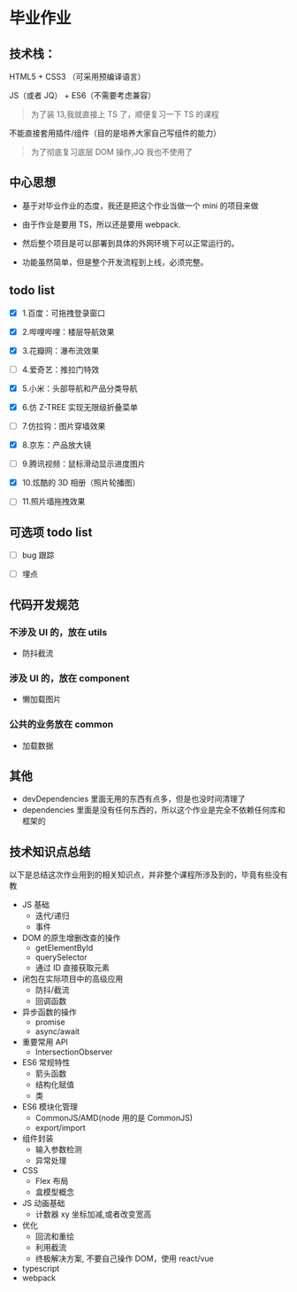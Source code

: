 # 毕业作业

## 技术栈：

HTML5 + CSS3 （可采用预编译语言）

JS（或者 JQ） + ES6（不需要考虑兼容）

> 为了装 13,我就直接上 TS 了，顺便复习一下 TS 的课程

不能直接套用插件/组件（目的是培养大家自己写组件的能力）

> 为了彻底复习底层 DOM 操作,JQ 我也不使用了

## 中心思想

- 基于对毕业作业的态度，我还是把这个作业当做一个 mini 的项目来做

- 由于作业是要用 TS，所以还是要用 webpack.

- 然后整个项目是可以部署到具体的外网环境下可以正常运行的。

- 功能虽然简单，但是整个开发流程到上线，必须完整。

## todo list

- [x] 1.百度：可拖拽登录窗口

- [x] 2.哔哩哔哩：楼层导航效果

- [x] 3.花瓣网：瀑布流效果

- [ ] 4.爱奇艺：推拉门特效

- [x] 5.小米：头部导航和产品分类导航

- [x] 6.仿 Z-TREE 实现无限级折叠菜单

- [ ] 7.仿拉钩：图片穿墙效果

- [x] 8.京东：产品放大镜

- [ ] 9.腾讯视频：鼠标滑动显示进度图片

- [x] 10.炫酷的 3D 相册（照片轮播图）

- [ ] 11.照片墙拖拽效果

## 可选项 todo list

- [ ] bug 跟踪

- [ ] 埋点

## 代码开发规范

### 不涉及 UI 的，放在 utils

- 防抖截流

### 涉及 UI 的，放在 component

- 懒加载图片

### 公共的业务放在 common

- 加载数据

## 其他

- devDependencies 里面无用的东西有点多，但是也没时间清理了
- dependencies 里面是没有任何东西的，所以这个作业是完全不依赖任何库和框架的

## 技术知识点总结

以下是总结这次作业用到的相关知识点，并非整个课程所涉及到的，毕竟有些没有教

- JS 基础
  - 迭代/递归
  - 事件
- DOM 的原生增删改查的操作
  - getElementById
  - querySelector
  - 通过 ID 直接获取元素
- 闭包在实际项目中的高级应用
  - 防抖/截流
  - 回调函数
- 异步函数的操作
  - promise
  - async/await
- 重要常用 API
  - IntersectionObserver
- ES6 常规特性
  - 箭头函数
  - 结构化赋值
  - 类
- ES6 模块化管理
  - CommonJS/AMD(node 用的是 CommonJS)
  - export/import
- 组件封装
  - 输入参数检测
  - 异常处理
- CSS
  - Flex 布局
  - 盒模型概念
- JS 动画基础
  - 计数器 xy 坐标加减,或者改变宽高
- 优化
  - 回流和重绘
  - 利用截流
  - 终极解决方案, 不要自己操作 DOM，使用 react/vue
- typescript
- webpack
